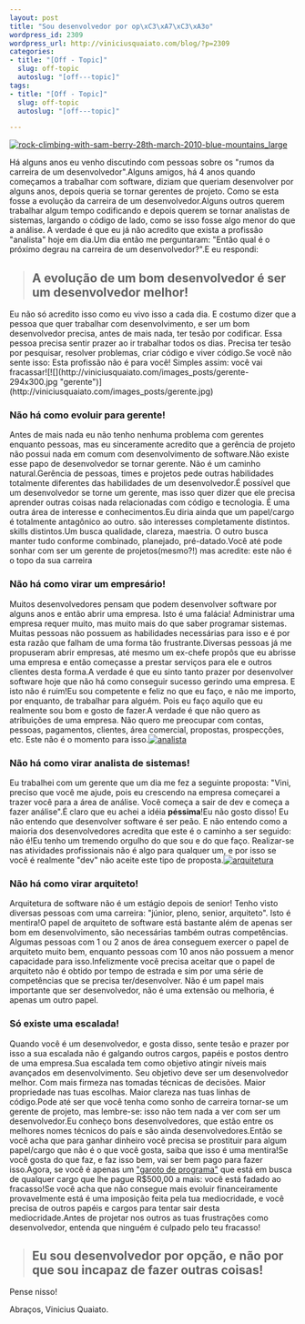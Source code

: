 ```yaml
--- 
layout: post
title: "Sou desenvolvedor por op\xC3\xA7\xC3\xA3o"
wordpress_id: 2309
wordpress_url: http://viniciusquaiato.com/blog/?p=2309
categories: 
- title: "[Off - Topic]"
  slug: off-topic
  autoslug: "[off---topic]"
tags:
- title: "[Off - Topic]"
  slug: off-topic
  autoslug: "[off---topic]"

---
```



[![rock-climbing-with-sam-berry-28th-march-2010-blue-mountains_large](http://viniciusquaiato.com/images_posts/rock-climbing-with-sam-berry-28th-march-2010-blue-mountains_large.jpg "rock-climbing-with-sam-berry-28th-march-2010-blue-mountains_large")](http://viniciusquaiato.com/images_posts/rock-climbing-with-sam-berry-28th-march-2010-blue-mountains_large.jpg)

Há alguns anos eu venho discutindo com pessoas sobre os "rumos da carreira de um desenvolvedor".Alguns amigos, há 4 anos quando começamos a trabalhar com software, diziam que queriam desenvolver por alguns anos, depois queria se tornar gerentes de projeto. Como se esta fosse a evolução da carreira de um desenvolvedor.Alguns outros querem trabalhar algum tempo codificando e depois querem se tornar analistas de sistemas, largando o código de lado, como se isso fosse algo menor do que a análise. A verdade é que eu já não acredito que exista a profissão "analista" hoje em dia.Um dia então me perguntaram: "Então qual é o próximo degrau na carreira de um desenvolvedor?".E eu respondi:<blockquote>

## A evolução de um bom desenvolvedor é ser um desenvolvedor melhor!


</blockquote>Eu não só acredito isso como eu vivo isso a cada dia. E costumo dizer que a pessoa que quer trabalhar com desenvolvimento, e ser um bom desenvolvedor precisa, antes de mais nada, ter tesão por codificar. Essa pessoa precisa sentir prazer ao ir trabalhar todos os dias. Precisa ter tesão por pesquisar, resolver problemas, criar código e viver código.Se você não sente isso: Esta profissão não é para você! Simples assim: você vai fracassar![![](http://viniciusquaiato.com/images_posts/gerente-294x300.jpg "gerente")](http://viniciusquaiato.com/images_posts/gerente.jpg)



### Não há como evoluir para gerente!


Antes de mais nada eu não tenho nenhuma problema com gerentes enquanto pessoas, mas eu sinceramente acredito que a gerência de projeto não possui nada em comum com desenvolvimento de software.Não existe esse papo de desenvolvedor se tornar gerente. Não é um caminho natural.Gerência de pessoas, times e projetos pede outras habilidades totalmente diferentes das habilidades de um desenvolvedor.É possível que um desenvolvedor se torne um gerente, mas isso quer dizer que ele precisa aprender outras coisas nada relacionadas com código e tecnologia. É uma outra área de interesse e conhecimentos.Eu diria ainda que um papel/cargo é totalmente antagônico ao outro. são interesses completamente distintos. skills distintos.Um busca qualidade, clareza, maestria. O outro busca manter tudo conforme combinado, planejado, pré-datado.Você até pode sonhar com ser um gerente de projetos(mesmo?!) mas acredite: este não é o topo da sua carreira![![](http://viniciusquaiato.com/images_posts/empresario-200x300.jpg "empresario")](http://viniciusquaiato.com/images_posts/empresario.jpg)



### Não há como virar um empresário!


Muitos desenvolvedores pensam que podem desenvolver software por alguns anos e então abrir uma empresa. Isto é uma falácia! Administrar uma empresa requer muito, mas muito mais do que saber programar sistemas. Muitas pessoas não possuem as habilidades necessárias para isso e é por esta razão que falham de uma forma tão frustrante.Diversas pessoas já me propuseram abrir empresas, até mesmo um ex-chefe propôs que eu abrisse uma empresa e então começasse a prestar serviços para ele e outros clientes desta forma.A verdade é que eu sinto tanto prazer por desenvolver software hoje que não há como conseguir sucesso gerindo uma empresa. E isto não é ruim!Eu sou competente e feliz no que eu faço, e não me importo, por enquanto, de trabalhar para alguém. Pois eu faço aquilo que eu realmente sou bom e gosto de fazer.A verdade é que não quero as atribuições de uma empresa. Não quero me preocupar com contas, pessoas, pagamentos, clientes, área comercial, propostas, prospecções, etc. Este não é o momento para isso.[![](http://viniciusquaiato.com/images_posts/analista-300x213.jpg "analista")](http://viniciusquaiato.com/images_posts/analista.jpg)



### Não há como virar analista de sistemas!


Eu trabalhei com um gerente que um dia me fez a seguinte proposta: "Vini, preciso que você me ajude, pois eu crescendo na empresa começarei a trazer você para a área de análise. Você começa a sair de dev e começa a fazer análise".É claro que eu achei a idéia **péssima**!Eu não gosto disso! Eu não entendo que desenvolver software é ser peão. E não entendo como a maioria dos desenvolvedores acredita que este é o caminho a ser seguido: não é!Eu tenho um tremendo orgulho do que sou e do que faço. Realizar-se nas atividades profissionais não é algo para qualquer um, e por isso se você é realmente "dev" não aceite este tipo de proposta.[![](http://viniciusquaiato.com/images_posts/arquitetura-300x200.jpg "arquitetura")](http://viniciusquaiato.com/images_posts/arquitetura.jpg)



### Não há como virar arquiteto!
Arquitetura de software não é um estágio depois de senior! Tenho visto diversas pessoas com uma carreira: "júnior, pleno, senior, arquiteto". Isto é mentira!O papel de arquiteto de software está bastante além de apenas ser bom em desenvolvimento, são necessárias também outras competências. Algumas pessoas com 1 ou 2 anos de área conseguem exercer o papel de arquiteto muito bem, enquanto pessoas com 10 anos não possuem a menor capacidade para isso.Infelizmente você precisa aceitar que o papel de arquiteto não é obtido por tempo de estrada e sim por uma série de competências que se precisa ter/desenvolver. Não é um papel mais importante que ser desenvolvedor, não é uma extensão ou melhoria, é apenas um outro papel.

### Só existe uma escalada!
Quando você é um desenvolvedor, e gosta disso, sente tesão e prazer por isso a sua escalada não é galgando outros cargos, papéis e postos dentro de uma empresa.Sua escalada tem como objetivo atingir níveis mais avançados em desenvolvimento. Seu objetivo deve ser um desenvolvedor melhor. Com mais firmeza nas tomadas técnicas de decisões. Maior propriedade nas tuas escolhas. Maior clareza nas tuas linhas de código.Pode até ser que você tenha como sonho de carreira tornar-se um gerente de projeto, mas lembre-se: isso não tem nada a ver com ser um desenvolvedor.Eu conheço bons desenvolvedores, que estão entre os melhores nomes técnicos do país e são ainda desenvolvedores.Então se você acha que para ganhar dinheiro você precisa se prostituir para algum papel/cargo que não é o que você gosta, saiba que isso é uma mentira!Se você gosta do que faz, e faz isso bem, vai ser bem pago para fazer isso.Agora, se você é apenas um ["garoto de programa"](http://viniciusquaiato.com/blog/off-topic-nao-sou-garoto-de-programa/) que está em busca de qualquer cargo que lhe pague R$500,00 a mais: você está fadado ao fracasso!Se você acha que não consegue mais evoluir financeiramente provavelmente está é uma imposição feita pela tua mediocridade, e você precisa de outros papéis e cargos para tentar sair desta mediocridade.Antes de projetar nos outros as tuas frustrações como desenvolvedor, entenda que ninguém é culpado pelo teu fracasso!<blockquote>

## Eu sou desenvolvedor por opção, e não por que sou incapaz de fazer outras coisas!
</blockquote>Pense nisso!

Abraços,
Vinicius Quaiato.
